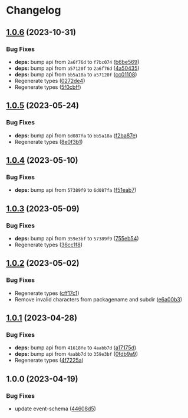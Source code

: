 # Changelog

## [1.0.6](https://github.com/RedHatInsights/event-schemas-go/compare/v1.0.5...v1.0.6) (2023-10-31)


### Bug Fixes

* **deps:** bump api from `2a6f76d` to `f7bc074` ([b6be569](https://github.com/RedHatInsights/event-schemas-go/commit/b6be569b6f79f45e20ab264d6448f00a895ccd53))
* **deps:** bump api from `a57120f` to `2a6f76d` ([4a50435](https://github.com/RedHatInsights/event-schemas-go/commit/4a5043580ac4b254c827b1b27c8df33123394980))
* **deps:** bump api from `bb5a18a` to `a57120f` ([cc01108](https://github.com/RedHatInsights/event-schemas-go/commit/cc0110834a2270148dc441c0fb703efdde6fef98))
* Regenerate types ([0272de4](https://github.com/RedHatInsights/event-schemas-go/commit/0272de44ea953a7f0332278e7138355bcd08b0be))
* Regenerate types ([5f0cbff](https://github.com/RedHatInsights/event-schemas-go/commit/5f0cbffe9eaa8b0425e17f7a36abea920b37c7d4))

## [1.0.5](https://github.com/RedHatInsights/event-schemas-go/compare/v1.0.4...v1.0.5) (2023-05-24)


### Bug Fixes

* **deps:** bump api from `6d087fa` to `bb5a18a` ([f2ba87e](https://github.com/RedHatInsights/event-schemas-go/commit/f2ba87e22446c64e775abc67f143a166e04a3bf7))
* Regenerate types ([8e0f3b1](https://github.com/RedHatInsights/event-schemas-go/commit/8e0f3b166b7269d2d899d643cc803e9a73bca30c))

## [1.0.4](https://github.com/RedHatInsights/event-schemas-go/compare/v1.0.3...v1.0.4) (2023-05-10)


### Bug Fixes

* **deps:** bump api from `57389f9` to `6d087fa` ([f51eab7](https://github.com/RedHatInsights/event-schemas-go/commit/f51eab7fb856a2551644e214adcefd6974ad057d))

## [1.0.3](https://github.com/RedHatInsights/event-schemas-go/compare/v1.0.2...v1.0.3) (2023-05-09)


### Bug Fixes

* **deps:** bump api from `359e3bf` to `57389f9` ([755eb54](https://github.com/RedHatInsights/event-schemas-go/commit/755eb54f399c0db89284a1065e86ba6e227810d7))
* Regenerate types ([36cc1f8](https://github.com/RedHatInsights/event-schemas-go/commit/36cc1f8f2d6589de5d7d27f76ef804d967391d61))

## [1.0.2](https://github.com/RedHatInsights/event-schemas-go/compare/v1.0.1...v1.0.2) (2023-05-02)


### Bug Fixes

* Regenerate types ([cff17c1](https://github.com/RedHatInsights/event-schemas-go/commit/cff17c174acc8fb9a748831a5d7cbf8d64598eb6))
* Remove invalid characters from packagename and subdir ([e6a00b3](https://github.com/RedHatInsights/event-schemas-go/commit/e6a00b3876fef59ab9d192042b2312cf4e8a4e67))

## [1.0.1](https://github.com/RedHatInsights/event-schemas-go/compare/v1.0.0...v1.0.1) (2023-04-28)


### Bug Fixes

* **deps:** bump api from `41618fe` to `4aabb7d` ([a17175d](https://github.com/RedHatInsights/event-schemas-go/commit/a17175de6e75360ab481bed5fd3df82da869b756))
* **deps:** bump api from `4aabb7d` to `359e3bf` ([0fdb9a9](https://github.com/RedHatInsights/event-schemas-go/commit/0fdb9a9b227e7c32e7d26708c433e4d96dc85ed6))
* Regenerate types ([4f7225a](https://github.com/RedHatInsights/event-schemas-go/commit/4f7225a12d2e05712ad75847f5fe89b2f57c314a))

## 1.0.0 (2023-04-19)


### Bug Fixes

* update event-schema ([44608d5](https://github.com/RedHatInsights/event-schemas-go/commit/44608d579ead38bd028d207f178049ab044f1d26))
